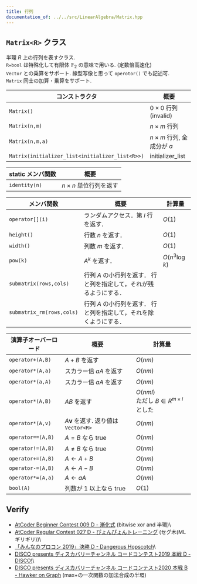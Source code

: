 ```yaml
---
title: 行列
documentation_of: ../../src/LinearAlgebra/Matrix.hpp
---
```


## `Matrix<R>` クラス

半環 $R$ 上の行列を表すクラス. \
`R=bool` は特殊化して有限体 $\mathbb{F}_2$ の意味で用いる. (定数倍高速化) \
`Vector` との乗算をサポート. 線型写像と思って `operotor()` でも記述可.\
`Matrix` 同士の加算・乗算をサポート. 

| コンストラクタ | 概要  |
| ---| --- | 
|`Matrix()`|$0\times 0$ 行列 (invalid)|
|`Matrix(n,m)`|$n\times m$ 行列|
|`Matrix(n,m,a)`|$n\times m$ 行列, 全成分が $a$|
|`Matrix(initializer_list<initializer_list<R>>)`|initializer_list|


| static メンバ関数 | 概要  |
| ---| --- |
|`identity(n)`| $n\times n$ 単位行列を返す |

|  メンバ関数 | 概要  | 計算量  |
| ---| --- | --- |
| `operator[](i)` | ランダムアクセス．第 $i$ 行を返す．| $O(1)$ |
| `height()` | 行数 $n$ を返す．| $O(1)$ |
| `width()` | 列数 $m$ を返す．| $O(1)$ |
| `pow(k)` |  $A^k$ を返す．| $O(n^3\log k)$ |
| `submatrix(rows,cols)` |行列 $A$ の小行列を返す． 行と列を指定して，それが残るようにする． |  |
| `submatrix_rm(rows,cols)` |行列 $A$ の小行列を返す． 行と列を指定して，それを除くようにする． |  |

|  演算子オーバーロード    | 概要  | 計算量  |
| ---| --- | --- |
| `operator+(A,B)` |$A+B$ を返す| $O(nm)$ |
| `operator*(A,a)` |スカラー倍 $aA$ を返す| $O(nm)$ |
| `operator*(a,A)` |スカラー倍 $aA$ を返す| $O(nm)$ |
| `operator*(A,B)` |$AB$ を返す| $O(nml)$ <br> ただし $B\in R^{m\times l}$ とした |
| `operator*(A,v)` |$A\boldsymbol{v}$ を返す. 返り値は `Vector<R>`| $O(nm)$ |
| `operator==(A,B)` |$A=B$ なら true| $O(nm)$ |
| `operator!=(A,B)` |$A\ne B$ なら true| $O(nm)$ |
| `operator+=(A,B)` |$A\leftarrow A+B$| $O(nm)$ |
| `operator-=(A,B)` |$A\leftarrow A-B$| $O(nm)$ |
| `operator*=(A,a)` |$A\leftarrow aA$| $O(nm)$ |
| `bool(A)` |列数が 1 以上なら true| $O(1)$ |


## Verify


- [AtCoder Beginner Contest 009 D - 漸化式](https://atcoder.jp/contests/abc009/tasks/abc009_4) (bitwise xor and 半環)\
- [AtCoder Regular Contest 027 D - ぴょんぴょんトレーニング](https://atcoder.jp/contests/arc027/tasks/arc027_4) (セグ木(MLギリギリ))\
- [「みんなのプロコン 2019」決勝 D - Dangerous Hopscotch](https://atcoder.jp/contests/yahoo-procon2019-final/tasks/yahoo_procon2019_final_d)\
- [DISCO presents ディスカバリーチャンネル コードコンテスト2019 本戦 D - DISCO!](https://atcoder.jp/contests/ddcc2019-final/tasks/ddcc2019_final_d)\
- [DISCO presents ディスカバリーチャンネル コードコンテスト2020 本戦 B - Hawker on Graph](https://atcoder.jp/contests/ddcc2020-final/tasks/ddcc2020_final_b) (max+の一次関数の加法合成の半環)

